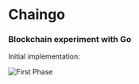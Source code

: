 # Chaingo

### Blockchain experiment with Go


Initial implementation:

![First Phase](https://imgur.com/Cb52KVF)
